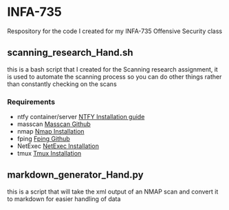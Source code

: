# INFA-735
Respository for the code I created for my INFA-735 Offensive Security class


## scanning_research_Hand.sh
this is a bash script that I created for the Scanning research assignment, it is used to automate the scanning process so you can do other things rather than constantly checking on the scans

### Requirements
- ntfy container/server [NTFY Installation guide](https://docs.ntfy.sh/install/)
- masscan [Masscan Github](https://github.com/robertdavidgraham/masscan)
- nmap [Nmap Installation](https://nmap.org/download)
- fping [Fping Github](https://github.com/schweikert/fping)
- NetExec [NetExec Installation](https://www.netexec.wiki/getting-started/installation)
- tmux [Tmux Installation](https://github.com/tmux/tmux/wiki/Installing)

## markdown_generator_Hand.py
this is a script that will take the xml output of an NMAP scan and convert it to markdown for easier handling of data
